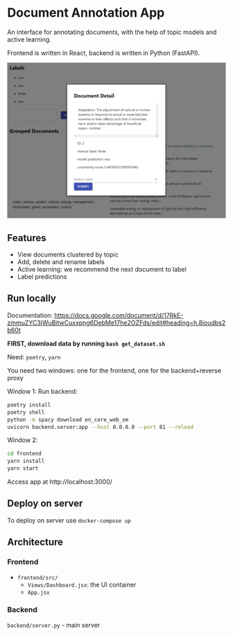 # Document Annotation App

An interface for annotating documents, with the help of topic models and active learning.

Frontend is written in React, backend is written in Python (FastAPI).

![user interface](interface.png)

## Features

- View documents clustered by topic
- Add, delete and rename labels
- Active learning: we recommend the next document to label
- Label predictions


## Run locally

Documentation: https://docs.google.com/document/d/17RkE-zmmuZYC3jWuBitwCuxxpng6DebMe17he2OZFds/edit#heading=h.8ioudbs2b60t

**FIRST, download data by running `bash get_dataset.sh`**

Need: `poetry`, `yarn`

You need two windows: one for the frontend, one for the backend+reverse proxy

Window 1:
Run backend:  
````bash
poetry install
poetry shell
python -m spacy download en_core_web_sm
uvicorn backend.server:app --host 0.0.0.0 --port 81 --reload
````

Window 2:
````bash
cd frontend
yarn install
yarn start
````

Access app at http://localhost:3000/  

## Deploy on server

To deploy on server use `docker-compose up`

## Architecture

### Frontend
- `frontend/src/`
  - `Views/Dashboard.jsx`: the UI container
  - `App.jsx`


### Backend

`backend/server.py` - main server

